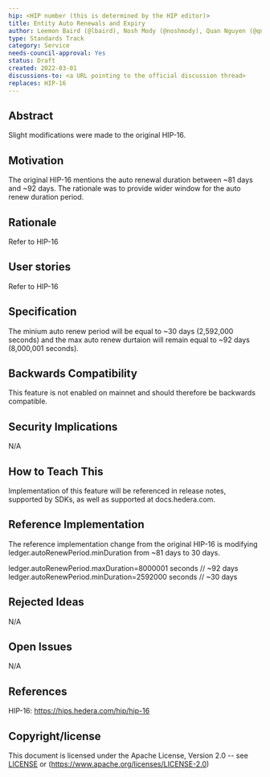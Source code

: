 ```yaml
---
hip: <HIP number (this is determined by the HIP editor)>
title: Entity Auto Renewals and Expiry
author: Leemon Baird (@lbaird), Nosh Mody (@noshmody), Quan Nguyen (@qnswirlds)
type: Standards Track
category: Service
needs-council-approval: Yes
status: Draft
created: 2022-03-01
discussions-to: <a URL pointing to the official discussion thread>
replaces: HIP-16
---
```


## Abstract

Slight modifications were made to the original HIP-16.

## Motivation

The original HIP-16 mentions the auto renewal duration between ~81 days and ~92 days. The rationale was to provide  wider window for the auto renew duration period.

## Rationale

Refer to HIP-16

## User stories

Refer to HIP-16
  
## Specification

The minium auto renew period will be equal to ~30 days (2,592,000 seconds) and the max auto renew durtaion will remain equal to ~92 days (8,000,001 seconds).
  
## Backwards Compatibility
  
This feature is not enabled on mainnet and should therefore be backwards compatible. 

## Security Implications

N/A
  
## How to Teach This

Implementation of this feature will be referenced in release notes, supported by SDKs, as well as supported at docs.hedera.com.


## Reference Implementation
 
 The reference implementation change from the original HIP-16 is modifying ledger.autoRenewPeriod.minDuration from ~81 days to 30 days.

ledger.autoRenewPeriod.maxDuration=8000001 seconds // ~92 days ledger.autoRenewPeriod.minDuration=2592000 seconds // ~30 days


## Rejected Ideas

N/A
  
## Open Issues

N/A
  
## References

HIP-16: https://hips.hedera.com/hip/hip-16
  
## Copyright/license

This document is licensed under the Apache License, Version 2.0 -- see [LICENSE](../LICENSE) or (https://www.apache.org/licenses/LICENSE-2.0)
